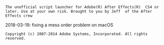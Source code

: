 `The unofficial script launcher for Adobe(R) After Effects(R) 
CS4 or later. Use at your own risk. Brought to you by Jeff 
of the After Effects crew`

2018-03-19:
fixing a mess order problem on macOS

`Copyright (c) 2007-2014 Adobe Systems, Incorporated. All rights reserved.`
